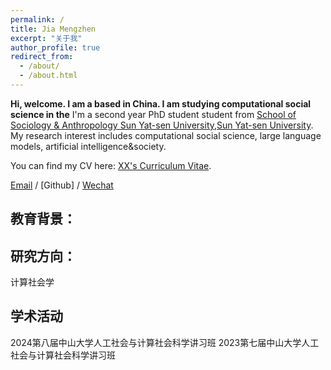 ```yaml
---
permalink: /
title: Jia Mengzhen
excerpt: "关于我"
author_profile: true
redirect_from: 
  - /about/
  - /about.html
---
```


**Hi, welcome. I am a    based in China. I am studying computational social science in the** 
I'm a second year PhD student student from [School of Sociology & Anthropology Sun Yat-sen University](https://ssa.sysu.edu.cn/),[Sun Yat-sen University](https://www.sysu.edu.cn/). My research interest includes computational social science, large language models, artificial intelligence&society.

You can find my CV here: [XX's Curriculum Vitae](../assets/Curriculum_Vitae.pdf).

[Email](jiamengzhen1997@gmail.com) / [Github] / [Wechat](../images/wechat.jpg) 


## 教育背景：




## 研究方向：
计算社会学




## 学术活动
2024第八届中山大学人工社会与计算社会科学讲习班
2023第七届中山大学人工社会与计算社会科学讲习班


